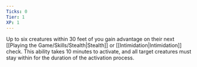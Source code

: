 ```yaml
---
Ticks: 0
Tier: 1
XP: 1
---
```


Up to six creatures within 30 feet of you gain advantage on their next [[Playing the Game/Skills/Stealth|Stealth]] or [[Intimidation|Intimidation]] check. This ability takes 10 minutes to activate, and all target creatures must stay within for the duration of the activation process.